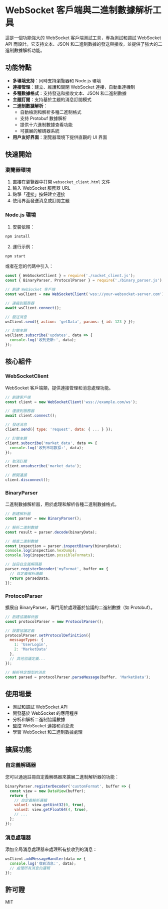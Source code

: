 # WebSocket 客戶端與二進制數據解析工具

這是一個功能強大的 WebSocket 客戶端測試工具，專為測試和調試 WebSocket API 而設計。它支持文本、JSON 和二進制數據的發送與接收，並提供了強大的二進制數據解析功能。

## 功能特點

- **多環境支持**：同時支持瀏覽器和 Node.js 環境
- **連接管理**：建立、維護和關閉 WebSocket 連接，自動重連機制
- **多種數據格式**：支持發送和接收文本、JSON 和二進制數據
- **主題訂閱**：支持基於主題的消息訂閱模式
- **二進制數據解析**：
  - 自動檢測和解析多種二進制格式
  - 支持 Protobuf 數據解析
  - 提供十六進制數據查看功能
  - 可擴展的解碼器系統
- **用戶友好界面**：瀏覽器環境下提供直觀的 UI 界面

## 快速開始

### 瀏覽器環境

1. 直接在瀏覽器中打開 `websocket_client.html` 文件
2. 輸入 WebSocket 服務器 URL
3. 點擊「連接」按鈕建立連接
4. 使用界面發送消息或訂閱主題

### Node.js 環境

1. 安裝依賴：

```bash
npm install
```

2. 運行示例：

```bash
npm start
```

或者在您的代碼中引入：

```javascript
const { WebSocketClient } = require('./socket_client.js');
const { BinaryParser, ProtocolParser } = require('./binary_parser.js');

// 創建 WebSocket 客戶端
const wsClient = new WebSocketClient('wss://your-websocket-server.com');

// 連接到服務器
await wsClient.connect();

// 發送消息
wsClient.send({ action: 'getData', params: { id: 123 } });

// 訂閱主題
wsClient.subscribe('updates', data => {
  console.log('收到更新:', data);
});
```

## 核心組件

### WebSocketClient

WebSocket 客戶端類，提供連接管理和消息處理功能。

```javascript
// 創建客戶端
const client = new WebSocketClient('wss://example.com/ws');

// 連接到服務器
await client.connect();

// 發送消息
client.send({ type: 'request', data: { ... } });

// 訂閱主題
client.subscribe('market_data', data => {
  console.log('收到市場數據:', data);
});

// 取消訂閱
client.unsubscribe('market_data');

// 斷開連接
client.disconnect();
```

### BinaryParser

二進制數據解析器，用於處理和解析各種二進制數據格式。

```javascript
// 創建解析器
const parser = new BinaryParser();

// 解析二進制數據
const result = parser.decode(binaryData);

// 檢查二進制數據
const inspection = parser.inspectBinary(binaryData);
console.log(inspection.hexDump);
console.log(inspection.possibleFormats);

// 註冊自定義解碼器
parser.registerDecoder('myFormat', buffer => {
  // 自定義解析邏輯
  return parsedData;
});
```

### ProtocolParser

擴展自 BinaryParser，專門用於處理基於協議的二進制數據（如 Protobuf）。

```javascript
// 創建協議解析器
const protocolParser = new ProtocolParser();

// 設置協議定義
protocolParser.setProtocolDefinition({
  messageTypes: {
    1: 'UserLogin',
    2: 'MarketData'
  },
  // 其他協議定義...
});

// 解析特定類型的消息
const parsed = protocolParser.parseMessage(buffer, 'MarketData');
```

## 使用場景

- 測試和調試 WebSocket API
- 開發基於 WebSocket 的應用程序
- 分析和解析二進制協議數據
- 監控 WebSocket 連接和消息流
- 學習 WebSocket 和二進制數據處理

## 擴展功能

### 自定義解碼器

您可以通過註冊自定義解碼器來擴展二進制解析器的功能：

```javascript
binaryParser.registerDecoder('customFormat', buffer => {
  const view = new DataView(buffer);
  return {
    // 自定義解析邏輯
    value1: view.getUint32(0, true),
    value2: view.getFloat64(4, true),
    // ...
  };
});
```

### 消息處理器

添加全局消息處理器來處理所有接收到的消息：

```javascript
wsClient.addMessageHandler(data => {
  console.log('收到消息:', data);
  // 處理所有消息的邏輯
});
```

## 許可證

MIT
